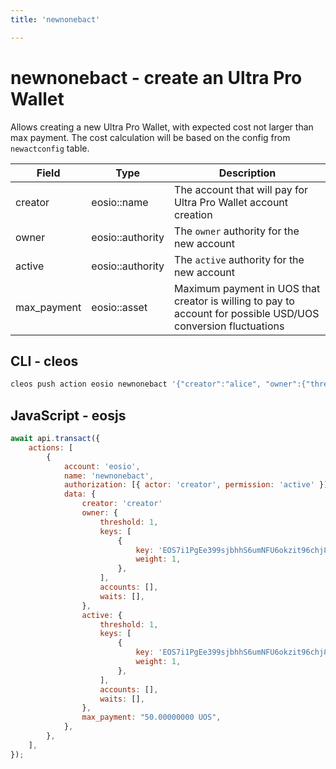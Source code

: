 ```yaml
---
title: 'newnonebact'

---
```


# newnonebact - create an Ultra Pro Wallet

Allows creating a new Ultra Pro Wallet, with expected cost not larger than max payment. The cost calculation will be based on the config from `newactconfig` table.

| Field       | Type             | Description                                                                                                   |
| ----------- | ---------------- | ------------------------------------------------------------------------------------------------------------- |
| creator     | eosio::name      | The account that will pay for Ultra Pro Wallet account creation                                               |
| owner       | eosio::authority | The `owner` authority for the new account                                                                     |
| active      | eosio::authority | The `active` authority for the new account                                                                    |
| max_payment | eosio::asset     | Maximum payment in UOS that creator is willing to pay to account for possible USD/UOS conversion fluctuations |

## CLI - cleos

```sh
cleos push action eosio newnonebact '{"creator":"alice", "owner":{"threshold":1,"keys":[{"key":"EOS7i1PgEe399sjbhhS6umNFU6okzit96chj8NtpBRzy6XpDYXUH9","weight":1}],"accounts":[],"waits":[]}, "active":{"threshold":1,"keys":[{"key":"EOS7i1PgEe399sjbhhS6umNFU6okzit96chj8NtpBRzy6XpDYXUH9","weight":1}],"accounts":[],"waits":[]}, "max_payment":"50.00000000 UOS"}' -p alice
```

## JavaScript - eosjs

```js
await api.transact({
    actions: [
        {
            account: 'eosio',
            name: 'newnonebact',
            authorization: [{ actor: 'creator', permission: 'active' }],
            data: {
                creator: 'creator'
                owner: {
                    threshold: 1,
                    keys: [
                        {
                            key: 'EOS7i1PgEe399sjbhhS6umNFU6okzit96chj8NtpBRzy6XpDYXUH9',
                            weight: 1,
                        },
                    ],
                    accounts: [],
                    waits: [],
                },
                active: {
                    threshold: 1,
                    keys: [
                        {
                            key: 'EOS7i1PgEe399sjbhhS6umNFU6okzit96chj8NtpBRzy6XpDYXUH9',
                            weight: 1,
                        },
                    ],
                    accounts: [],
                    waits: [],
                },
                max_payment: "50.00000000 UOS",
            },
        },
    ],
});
```

